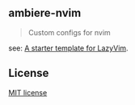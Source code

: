 ## ambiere-nvim

>Custom configs for nvim

see: [A starter template for LazyVim](https://github.com/LazyVim/LazyVim).

## License

[MIT license](https://github.com/ambiere/ambiere-nvim/blob/main/license)
